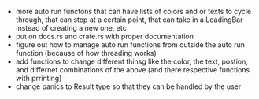 - more auto run functons that can have lists of colors and or texts to cycle through, that can stop at a certain point, that can take in a LoadingBar instead of creating a new one, etc
- put on docs.rs and crate.rs with proper documentation
- figure out how to manage auto run functions from outside the auto run function (because of how threading works)
- add functions to change different thinsg like the color, the text, postion, and differnet combinations of the above (and there respective functions with prrinting)
- change panics to Result type so that they can be handled by the user